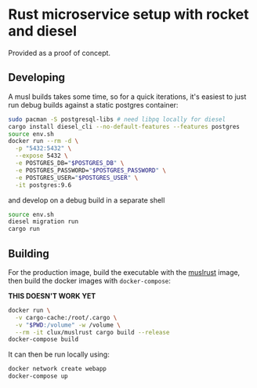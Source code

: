 # Rust microservice setup with rocket and diesel
Provided as a proof of concept.

## Developing
A musl builds takes some time, so for a quick iterations, it's easiest to just run debug builds against a static postgres container:

```sh
sudo pacman -S postgresql-libs # need libpq locally for diesel
cargo install diesel_cli --no-default-features --features postgres
source env.sh
docker run --rm -d \
  -p "5432:5432" \
  --expose 5432 \
  -e POSTGRES_DB="$POSTGRES_DB" \
  -e POSTGRES_PASSWORD="$POSTGRES_PASSWORD" \
  -e POSTGRES_USER="$POSTGRES_USER" \
  -it postgres:9.6
```

and develop on a debug build in a separate shell

```sh
source env.sh
diesel migration run
cargo run
```

## Building
For the production image, build the executable with the [muslrust](https://github.com/clux/muslrust) image, then build the docker images with `docker-compose`:

**THIS DOESN'T WORK YET**

```sh
docker run \
  -v cargo-cache:/root/.cargo \
  -v "$PWD:/volume" -w /volume \
  --rm -it clux/muslrust cargo build --release
docker-compose build
```

It can then be run locally using:

```sh
docker network create webapp
docker-compose up
```


